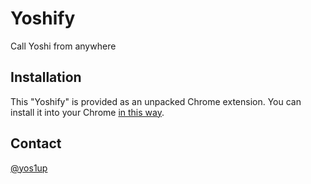 # Yoshify

Call Yoshi from anywhere

## Installation
This "Yoshify" is provided as an unpacked Chrome extension. You can install it into your Chrome [in this way](https://webkul.com/blog/how-to-install-the-unpacked-extension-in-chrome/).

## Contact

[@yos1up](https://twitter.com/yos1up)

